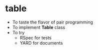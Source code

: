 # table

  - To taste the flavor of pair programming
  - To implement **Table** class
  - To try
    - RSpec for tests
    - YARD for documents
